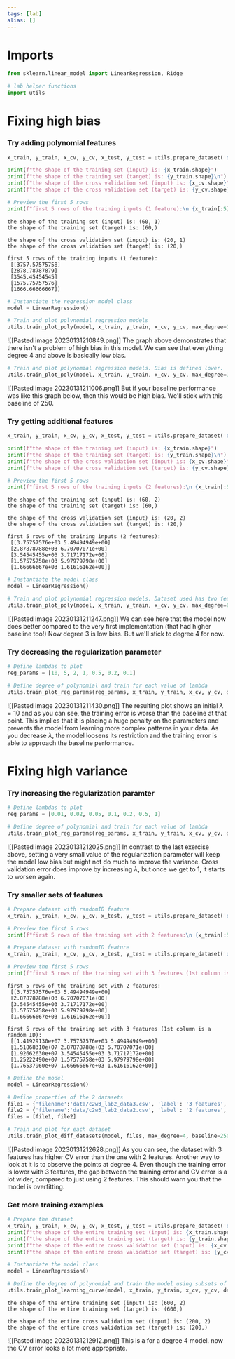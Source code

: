 ```yaml
---
tags: [lab]
alias: []
---
```

# Imports
```python
from sklearn.linear_model import LinearRegression, Ridge

# lab helper functions
import utils
```

# Fixing high bias
### Try adding polynomial features
```python
x_train, y_train, x_cv, y_cv, x_test, y_test = utils.prepare_dataset('data/c2w3_lab2_data1.csv')

print(f"the shape of the training set (input) is: {x_train.shape}")
print(f"the shape of the training set (target) is: {y_train.shape}\n")
print(f"the shape of the cross validation set (input) is: {x_cv.shape}")
print(f"the shape of the cross validation set (target) is: {y_cv.shape}\n")

# Preview the first 5 rows
print(f"first 5 rows of the training inputs (1 feature):\n {x_train[:5]}\n")
```
```
the shape of the training set (input) is: (60, 1)
the shape of the training set (target) is: (60,)

the shape of the cross validation set (input) is: (20, 1)
the shape of the cross validation set (target) is: (20,)

first 5 rows of the training inputs (1 feature):
 [[3757.57575758]
 [2878.78787879]
 [3545.45454545]
 [1575.75757576]
 [1666.66666667]]
```
```python
# Instantiate the regression model class
model = LinearRegression()

# Train and plot polynomial regression models
utils.train_plot_poly(model, x_train, y_train, x_cv, y_cv, max_degree=10, baseline=400)
```
![[Pasted image 20230131210849.png]]
The graph above demonstrates that there isn't a problem of high bias in this model. We can see that everything degree 4 and above is basically low bias.
```python
# Train and plot polynomial regression models. Bias is defined lower.
utils.train_plot_poly(model, x_train, y_train, x_cv, y_cv, max_degree=10, baseline=250)
```
![[Pasted image 20230131211006.png]]
But if your baseline performance was like this graph below, then this would be high bias. We'll stick with this baseline of 250.

### Try getting additional features
```python
x_train, y_train, x_cv, y_cv, x_test, y_test = utils.prepare_dataset('data/c2w3_lab2_data2.csv')

print(f"the shape of the training set (input) is: {x_train.shape}")
print(f"the shape of the training set (target) is: {y_train.shape}\n")
print(f"the shape of the cross validation set (input) is: {x_cv.shape}")
print(f"the shape of the cross validation set (target) is: {y_cv.shape}\n")

# Preview the first 5 rows
print(f"first 5 rows of the training inputs (2 features):\n {x_train[:5]}\n")
```
```
the shape of the training set (input) is: (60, 2)
the shape of the training set (target) is: (60,)

the shape of the cross validation set (input) is: (20, 2)
the shape of the cross validation set (target) is: (20,)

first 5 rows of the training inputs (2 features):
 [[3.75757576e+03 5.49494949e+00]
 [2.87878788e+03 6.70707071e+00]
 [3.54545455e+03 3.71717172e+00]
 [1.57575758e+03 5.97979798e+00]
 [1.66666667e+03 1.61616162e+00]]
```
```python
# Instantiate the model class
model = LinearRegression()

# Train and plot polynomial regression models. Dataset used has two features.
utils.train_plot_poly(model, x_train, y_train, x_cv, y_cv, max_degree=6, baseline=250)
```
![[Pasted image 20230131211247.png]]
We can see here that the model now does better compared to the very first implementation (that had higher baseline too!) Now degree 3 is low bias. But we'll stick to degree 4 for now.

### Try decreasing the regularization parameter
```python
# Define lambdas to plot
reg_params = [10, 5, 2, 1, 0.5, 0.2, 0.1]

# Define degree of polynomial and train for each value of lambda
utils.train_plot_reg_params(reg_params, x_train, y_train, x_cv, y_cv, degree= 4, baseline=250)
```
![[Pasted image 20230131211430.png]]
The resulting plot shows an initial $\lambda=10$ and as you can see, the training error is worse than the baseline at that point. This implies that it is placing a huge penalty on the parameters and prevents the model from learning more complex patterns in your data. As you decrease $\lambda$, the model loosens its restriction and the training error is able to approach the baseline performance.

# Fixing high variance
### Try increasing the regularization paramter
```python
# Define lambdas to plot
reg_params = [0.01, 0.02, 0.05, 0.1, 0.2, 0.5, 1]

# Define degree of polynomial and train for each value of lambda
utils.train_plot_reg_params(reg_params, x_train, y_train, x_cv, y_cv, degree= 4, baseline=250)
```
![[Pasted image 20230131212025.png]]
In contrast to the last exercise above, setting a very small value of the regularization parameter will keep the model low bias but might not do much to improve the variance. Cross validation error does improve by increasing $\lambda$, but once we get to 1, it starts to worsen again.

### Try smaller sets of features
```python
# Prepare dataset with randomID feature
x_train, y_train, x_cv, y_cv, x_test, y_test = utils.prepare_dataset('data/c2w3_lab2_data2.csv')

# Preview the first 5 rows
print(f"first 5 rows of the training set with 2 features:\n {x_train[:5]}\n")

# Prepare dataset with randomID feature
x_train, y_train, x_cv, y_cv, x_test, y_test = utils.prepare_dataset('data/c2w3_lab2_data3.csv')

# Preview the first 5 rows
print(f"first 5 rows of the training set with 3 features (1st column is a random ID):\n {x_train[:5]}\n")
```
```
first 5 rows of the training set with 2 features:
 [[3.75757576e+03 5.49494949e+00]
 [2.87878788e+03 6.70707071e+00]
 [3.54545455e+03 3.71717172e+00]
 [1.57575758e+03 5.97979798e+00]
 [1.66666667e+03 1.61616162e+00]]

first 5 rows of the training set with 3 features (1st column is a random ID):
 [[1.41929130e+07 3.75757576e+03 5.49494949e+00]
 [1.51868310e+07 2.87878788e+03 6.70707071e+00]
 [1.92662630e+07 3.54545455e+03 3.71717172e+00]
 [1.25222490e+07 1.57575758e+03 5.97979798e+00]
 [1.76537960e+07 1.66666667e+03 1.61616162e+00]]
```
```python
# Define the model
model = LinearRegression()

# Define properties of the 2 datasets
file1 = {'filename':'data/c2w3_lab2_data3.csv', 'label': '3 features', 'linestyle': 'dotted'}
file2 = {'filename':'data/c2w3_lab2_data2.csv', 'label': '2 features', 'linestyle': 'solid'}
files = [file1, file2]

# Train and plot for each dataset
utils.train_plot_diff_datasets(model, files, max_degree=4, baseline=250)
```
![[Pasted image 20230131212628.png]]
As you can see, the dataset with 3 features has higher CV error than the one with 2 features. 
Another way to look at it is to observe the points at degree 4. Even though the training error is lower with 3 features, the gap between the training error and CV error is a lot wider, compared to just using 2 features. This should warn you that the model is overfitting.

### Get more training examples
```python
# Prepare the dataset
x_train, y_train, x_cv, y_cv, x_test, y_test = utils.prepare_dataset('data/c2w3_lab2_data4.csv')
print(f"the shape of the entire training set (input) is: {x_train.shape}")
print(f"the shape of the entire training set (target) is: {y_train.shape}\n")
print(f"the shape of the entire cross validation set (input) is: {x_cv.shape}")
print(f"the shape of the entire cross validation set (target) is: {y_cv.shape}\n")

# Instantiate the model class
model = LinearRegression()

# Define the degree of polynomial and train the model using subsets of the dataset.
utils.train_plot_learning_curve(model, x_train, y_train, x_cv, y_cv, degree= 4, baseline=250)
```
```
the shape of the entire training set (input) is: (600, 2)
the shape of the entire training set (target) is: (600,)

the shape of the entire cross validation set (input) is: (200, 2)
the shape of the entire cross validation set (target) is: (200,)
```
![[Pasted image 20230131212912.png]]
This is a for a degree 4 model. now the CV error looks a lot more appropriate. 